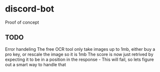 # discord-bot
 
Proof of concept

## TODO
Error handeling
The free OCR tool only take images up to 1mb, either buy a pro key, or rescale the image so it is 1mb
The score is now just retrived by expecting it to be in a position in the response - This will fail, so lets figure out a smart way to handle that

